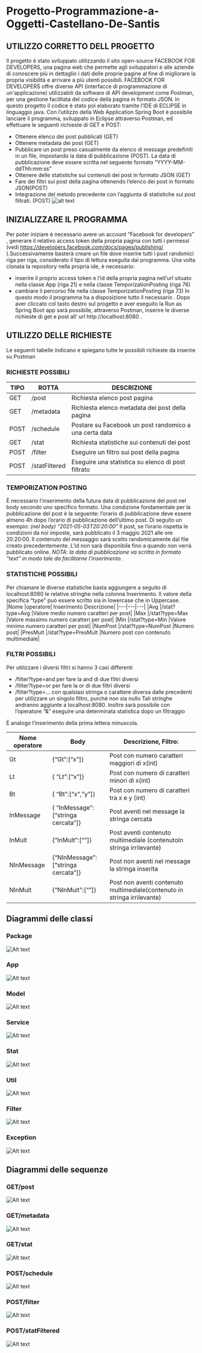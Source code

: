 # Progetto-Programmazione-a-Oggetti-Castellano-De-Santis
## UTILIZZO CORRETTO DELL PROGETTO
Il progetto è stato sviluppato utilizzando il sito open-source FACEBOOK FOR DEVELOPERS, una pagina web che permette agli sviluppatori e alle aziende di conoscere più in dettaglio i dati delle proprie pagine al fine di migliorare la propria visibilità e arrivare a più utenti possibili.
FACEBOOK FOR DEVELOPERS offre diverse API  (interfacce di programmazione di un'applicazione) utilizzabili da software di API development come Postman, per una gestione facilitata del codice della pagina in formato JSON.
In questo progetto il codice è stato poi elaborato tramite l’IDE di ECLIPSE in linguaggio java. Con l’utilizzo della Web Application Spring Boot è possibile lanciare il programma, sviluppato in Eclipse attraverso Postman, ed effettuare le seguenti richieste di GET e POST:
-	Ottenere elenco dei post pubblicati (GET)
-	Ottenere metadata dei post (GET)
-	Pubblicare un post preso casualmente da elenco di message predefiniti in un file, impostando la data di pubblicazione (POST). La data di pubblicazione deve essere scritta nel seguente formato “YYYY-MM-ddThh:mm:ss”
-	Ottenere delle statistiche sui contenuti dei post in formato JSON (GET)
-	Fare dei filtri sui post della pagina ottenendo l’elenco dei post in formato JSON(POST)
-	Integrazione del metodo precedente con l’aggiunta di statistiche sui post filtrati. (POST) 
![alt text](https://github.com/Rinocastellano/Progetto-Programmazione-a-Oggetti-Castellano-De-Santis/blob/rinoWorking/univpm.it.CastelDeSa.progettoOOP.%20Use%20Case%20Diagram.jpg)
## INIZIALIZZARE IL PROGRAMMA
Per poter iniziare è necessario avere un account “Facebook for developers” , generare il relativo access token della propria pagina con tutti i permessi (vedi https://developers.facebook.com/docs/pages/publishing/ ).Successivamente basterà creare un file dove inserire tutti i post randomici riga per riga, considerato il tipo di lettura eseguita dal programma.
Una volta clonata la repository nella propria ide, è necessario: 
-	inserire il proprio access token e l’id della propria pagina nell’url situato nella classe App (riga 21) e nella classe TemporizationPosting (riga 76)
-	cambiare il percorso file nella classe TemporizationPosting (riga 73)
In questo modo il programma ha a disposizione tutto il necessario . Dopo aver cliccato col tasto destro sul progetto e aver eseguito la Run as Spring Boot app sarà possibile, attraverso Postman, inserire le diverse richieste di get e post all’ url http://localhost:8080 .

## UTILIZZO DELLE RICHIESTE
Le seguenti tabelle indicano e spiegano tutte le possibili richieste da inserire su Postman
### RICHIESTE POSSIBILI
|TIPO|ROTTA|DESCRIZIONE|
|---|---|---|
|GET|	/post|	Richiesta elenco post pagina|
|GET	|/metadata|	Richiesta elenco metadata dei post della pagina|
|POST|	/schedule|	Postare su Facebook un post randomico a una certa data|
|GET|	/stat|	Richiesta statistiche sui contenuti dei post|
|POST|	/filter|	Eseguire un filtro sui post della pagina|
|POST|	/statFiltered|	Eseguire una statistica su elenco di post filtrato|

### TEMPORIZATION POSTING
È necessario l’inserimento della futura data di pubblicazione del post nel body secondo uno specifico formato. Una condizione fondamentale per la pubblicazione del post è la seguente: l’orario di pubblicazione deve essere almeno 4h dopo l’orario di pubblicazione dell’ultimo post. Di seguito un esempio:
*(nel body)*
*“2021-05-03T20:20:00”*
Il post, se l’orario rispetta le condizioni da noi imposte, sarà pubblicato il 3 maggio 2021 alle ore 20:20:00. Il contenuto del messaggio sarà scelto randomicamente dal file creato precedentemente. L’id non sarà disponibile fino a quando non verrà pubblicato online.
*NOTA: la data di pubblicazione va scritta in formato “text” in modo tale da facilitarne l’inserimento.*

### STATISTICHE POSSIBILI
Per chiamare le diverse statistiche basta aggiungere a seguito di localhost:8080 le relative stringhe nella colonna Inserimento.
Il valore della specifica “type” può essere scritto sia in lowercase che in Uppercase.
|Nome |operatore|	Inserimento	Descrizione|
|---|---|---|
|Avg	|/stat?type=Avg	|Valore medio numero caratteri per post|
|Max	|/stat?type=Max	|Valore massimo numero caratteri per post|
|Min	|/stat?type=Min	|Valore minimo numero caratteri per post|
|NumPost	|/stat?type=NumPost	|Numero post|
|PresMult	|/stat?type=PresMult	|Numero post con contenuto multimediale|

### FILTRI POSSIBILI
Per utilizzare i diversi filtri si hanno 3 casi differenti
-	/filter?type=and  per fare la and di due filtri diversi
-	/filter?type=or     per fare la or di due filtri diversi
- /filter?type=…    con qualsiasi stringa o carattere diversa dalle precedenti per utilizzare un singolo filtro, purchè non sia nullo
Tali stringhe andranno aggiunte a localhost:8080.
Inoltre sarà possibile con l’operatore “&” eseguire una determinata statistica dopo un filtraggio

È analogo l’inserimento della prima lettera minuscola.


|Nome operatore|	Body|	Descrizione, Filtro:|
|---|---|---|
|Gt	|{“Gt”:[“x”]}|	Post con numero caratteri maggiori di x(int)|
|Lt	|{ “Lt”:[“x”]}|	Post con numero di caratteri minori di x(int)|
|Bt	|{ “Bt”:[“x”,”y”]}|	Post con numero di caratteri tra x e y (int)|
|InMessage|	{ “InMessage”:[“stringa cercata”]}|	Post aventi nel message la stringa cercata|
|InMult|	{“InMult”:[“”]}|	Post aventi contenuto multimediale (contenutoIn stringa irrilevante)|
|NInMessage|	{“NInMessage”:[“stringa cercata”]}|	Post non aventi nel message la stringa inserita |
|NInMult|	{“NInMult”:[“”]}|	Post non aventi contenuto multimediale(contenuto in stringa irrilevante)|

## Diagrammi delle classi
### Package
![Alt text](https://github.com/Rinocastellano/Progetto-Programmazione-a-Oggetti-Castellano-De-Santis/blob/rinoWorking/Packages.jpg)
### App
![Alt text](https://github.com/Rinocastellano/Progetto-Programmazione-a-Oggetti-Castellano-De-Santis/blob/rinoWorking/app%20Class%20Diagram%20APP.jpg)
### Model
![Alt text](https://github.com/Rinocastellano/Progetto-Programmazione-a-Oggetti-Castellano-De-Santis/blob/rinoWorking/model%20Class%20Diagram.jpg)
### Service
![Alt text](https://github.com/Rinocastellano/Progetto-Programmazione-a-Oggetti-Castellano-De-Santis/blob/rinoWorking/service%20Class%20Diagram%20SERVICE.jpg)
### Stat
![Alt text](https://github.com/Rinocastellano/Progetto-Programmazione-a-Oggetti-Castellano-De-Santis/blob/rinoWorking/app%20Class%20DiagramSTAT1.jpg)
### Util
![Alt text](https://github.com/Rinocastellano/Progetto-Programmazione-a-Oggetti-Castellano-De-Santis/blob/rinoWorking/utill%20Class%20Diagram%20UTIL.jpg)
### Filter
![Alt text](https://github.com/Rinocastellano/Progetto-Programmazione-a-Oggetti-Castellano-De-Santis/blob/rinoWorking/filter%20Class%20Diagram%20FILTER.jpg)
### Exception
![Alt text](https://github.com/Rinocastellano/Progetto-Programmazione-a-Oggetti-Castellano-De-Santis/blob/rinoWorking/esceptions%20Class%20Diagram%20EXC.jpg)

## Diagrammi delle sequenze
### GET/post
![Alt text](https://github.com/Rinocastellano/Progetto-Programmazione-a-Oggetti-Castellano-De-Santis/blob/rinoWorking/univpm.it.CastelDeSa.progettoOOP.%20Sequence%20Diagram%20filter%20GET%20POST.jpg)
### GET/metadata
![Alt text](https://github.com/Rinocastellano/Progetto-Programmazione-a-Oggetti-Castellano-De-Santis/blob/rinoWorking/univpm.it.CastelDeSa.progettoOOP.%20Sequence%20Diagram%20GET%20METADATA.jpg)
### GET/stat
![Alt text](https://github.com/Rinocastellano/Progetto-Programmazione-a-Oggetti-Castellano-De-Santis/blob/rinoWorking/univpm.it.CastelDeSa.progettoOOP.%20Sequence%20Diagram%20GET%20METADATA.jpg)
### POST/schedule
![Alt text](https://github.com/Rinocastellano/Progetto-Programmazione-a-Oggetti-Castellano-De-Santis/blob/rinoWorking/univpm.it.CastelDeSa.progettoOOP.%20Sequence%20Diagram%20TEMP%20POST.jpg)
### POST/filter
![Alt text](https://github.com/Rinocastellano/Progetto-Programmazione-a-Oggetti-Castellano-De-Santis/blob/rinoWorking/univpm.it.CastelDeSa.progettoOOP.%20Sequence%20Diagram%20post%20filter1.jpg)
### POST/statFiltered
![Alt text](https://github.com/Rinocastellano/Progetto-Programmazione-a-Oggetti-Castellano-De-Santis/blob/rinoWorking/univpm.it.CastelDeSa.progettoOOP.%20Sequence%20Diagram%20filter%20with%20stat.jpg)

